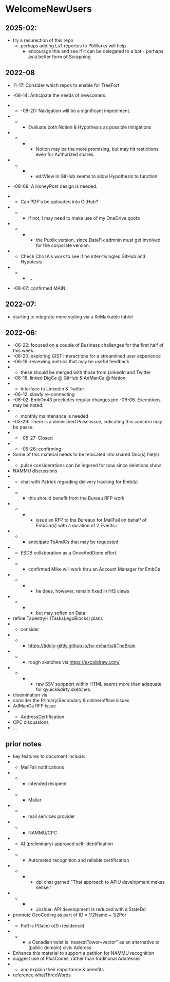 # WelcomeNewUsers

## 2025-02:
- try a resurection of this repo
  - perhaps adding LsT reportes to PbWorks will help
    - encourage this and see if it can be delegated to a bot - perhaps as a better form of Scrapping

## 2022-08

* 11-17: Consider which repos to enable for TreeFort
* -08-14: Anticipate the needs of newcomers.
* * -08-20: Navigation will be a significant impediment.
* * * Evaluate both Notion & Hypothesis as possible mitigations
* * * * Notion may be the more promising, but may hit restictions even for Authorized shares.
* * * * editView in GitHub seems to allow Hypothesis to function
* -08-09: A HoneyPost design is needed.
* * Can PDF's be uploaded into GitHub?
* * * if not, I may need to make use of my OneDrive quota
* * * * the Publix version, since DataFix admnin must get involved for the corporate version.
* * Check ChrisA's work to see if he inter-twingles GitHub and Hypotesis
* * * ...

* -08-07: confirmed MAIN

## 2022-07:
* starting to integrate more styling via a ReMarkable tablet

## 2022-06:
* -06-22: focused on a couple of Business challenges for the first half of this week.
* -06-20: exploring GIST interactions for a streamlined user experience
* -06-19: reviewing metrics that may be useful feedback
* * these should be merged with those from LinkedIn and Twitter
* -06-18: linked DigCa @ GitHub & AdManCa @ Notion
* * Interface to LinkedIn & Twitter
* -06-12: slowly re-connecting
* -06-02: EmbOn43 precludes regular changes pre -06-06.  Exceptions may be noted.
* * monthly maintenance is needed
* -05-29: There is a diminished Pulse issue, indicating this concern may be passe.
* * -05-27: Closed
* * -05-26: confirming
* Some of this material needs to be relocated into shared Doc(s) file(s)
* * pulse considerations can be ingored for now since deletions show
* NAMMU discussions
* * chat with Patrick regarding delivery tracking for Emb(s)
* * * this should benefit from the Bureau RFP work
* * * * issue an RFP to the Bureaux for MailFail on behalf of EmbCa(s) with a duration of 2 Events+
* * * anticipate TsAndCs that may be requested
* * ESDB collaboration as a OnceAndDone effort.
* * * confirmed Mike will work thru an Account Manager for EmbCa
* * * * he does, however, remain fixed in HIS views 
* * * * but may soften on Data
* refine TapestryH (TasksLegoBlocks) plans 
* * consider 
* * * https://tiddly-gittly.github.io/tw-echarts/#TheBrain
* * * rough sketches via https://excalidraw.com/
* * * * raw SSV suppport within HTML seems more than adequate for qyuick&dirty sketches.
* disemination via 
* consider the Primary/Secondary & online/offline issues
* AdManCa RFP issue
* * AddressCertification
* CPC discussions
* ...
## prior notes
* key features to document include:
* * MailFail notifications
* * * intended recipient
* * * Mailer
* * * mail services provider
* * * NAMMU/CPC
* * AI (preliminary) approved self-identification
* * * Automated recognition and reliable certification
* * * * dpl chat garned "That approach to APIU development makes sense."
* * * * Joshua: API development is reduced with a StateDd
* promote GeoCoding as part of ID = 1/2Name + 1/2Por
* * PoR is P(lace) o(f) r(esidence)
* * * a Canadian twist is 'nearestTower+vector" as an alternative to (public domain) civic Address
* Enhance this material to support a petition for NAMMU recognition
* suggest use of PlusCodes, rather than traditional Addresses
* * and explain their importance & benefits
* reference whatThreeWords
